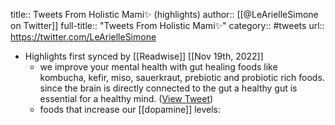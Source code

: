 title:: Tweets From Holistic Mami✨ (highlights)
author:: [[@LeArielleSimone on Twitter]]
full-title:: "Tweets From Holistic Mami✨"
category:: #tweets
url:: https://twitter.com/LeArielleSimone

- Highlights first synced by [[Readwise]] [[Nov 19th, 2022]]
	- we improve your mental health with gut healing foods like kombucha, kefir, miso, sauerkraut, prebiotic and probiotic rich foods. since the brain is directly connected to the gut a healthy gut is essential for a healthy mind. ([View Tweet](https://twitter.com/LeArielleSimone/status/1441562137957044225))
	- foods that increase our [[dopamine]] levels: